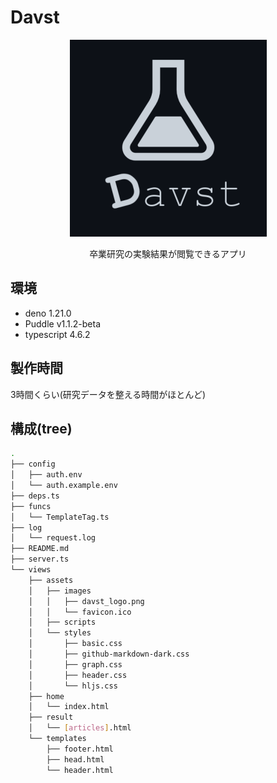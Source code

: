 # Davst

<div style="text-align: center">
    <img src="views/assets/images/davst_logo.png">
    <p>卒業研究の実験結果が閲覧できるアプリ</p>
</div>

## 環境
- deno 1.21.0
- Puddle v1.1.2-beta
- typescript 4.6.2

## 製作時間
3時間くらい(研究データを整える時間がほとんど)

## 構成(tree)
```sh
.
├── config
│   ├── auth.env
│   └── auth.example.env
├── deps.ts
├── funcs
│   └── TemplateTag.ts
├── log
│   └── request.log
├── README.md
├── server.ts
└── views
    ├── assets
    │   ├── images
    │   │   ├── davst_logo.png
    │   │   └── favicon.ico
    │   ├── scripts
    │   └── styles
    │       ├── basic.css
    │       ├── github-markdown-dark.css
    │       ├── graph.css
    │       ├── header.css
    │       └── hljs.css
    ├── home
    │   └── index.html
    ├── result
    │   └── [articles].html
    └── templates
        ├── footer.html
        ├── head.html
        └── header.html
```